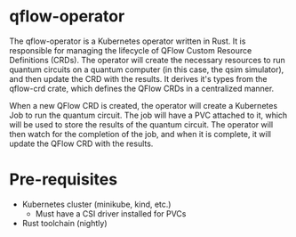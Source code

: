 # qflow-operator

The qflow-operator is a Kubernetes operator written in Rust. It is responsible for managing the lifecycle of QFlow 
Custom Resource Definitions (CRDs). The operator will create the necessary resources to run quantum circuits on a 
quantum computer (in this case, the qsim simulator), and then update the CRD with the results. It derives it's types from the 
qflow-crd crate, which defines the QFlow CRDs in a centralized manner.

When a new QFlow CRD is created, the operator will create a Kubernetes Job to run the quantum circuit. The job will have 
a PVC attached to it, which will be used to store the results of the quantum circuit. The operator will then watch for the
completion of the job, and when it is complete, it will update the QFlow CRD with the results.


# Pre-requisites
* Kubernetes cluster (minikube, kind, etc.)
  * Must have a CSI driver installed for PVCs
* Rust toolchain (nightly)